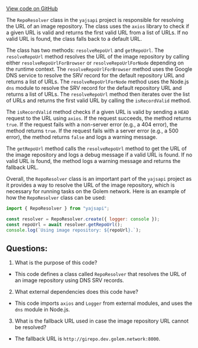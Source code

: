 [View code on GitHub](https://github.com/golemfactory/yajsapi/package/repo_resolver.ts)

The `RepoResolver` class in the `yajsapi` project is responsible for resolving the URL of an image repository. The class uses the `axios` library to check if a given URL is valid and returns the first valid URL from a list of URLs. If no valid URL is found, the class falls back to a default URL.

The class has two methods: `resolveRepoUrl` and `getRepoUrl`. The `resolveRepoUrl` method resolves the URL of the image repository by calling either `resolveRepoUrlForBrowser` or `resolveRepoUrlForNode` depending on the runtime context. The `resolveRepoUrlForBrowser` method uses the Google DNS service to resolve the SRV record for the default repository URL and returns a list of URLs. The `resolveRepoUrlForNode` method uses the Node.js `dns` module to resolve the SRV record for the default repository URL and returns a list of URLs. The `resolveRepoUrl` method then iterates over the list of URLs and returns the first valid URL by calling the `isRecordValid` method.

The `isRecordValid` method checks if a given URL is valid by sending a `HEAD` request to the URL using `axios`. If the request succeeds, the method returns `true`. If the request fails with a non-server error (e.g., a 404 error), the method returns `true`. If the request fails with a server error (e.g., a 500 error), the method returns `false` and logs a warning message.

The `getRepoUrl` method calls the `resolveRepoUrl` method to get the URL of the image repository and logs a debug message if a valid URL is found. If no valid URL is found, the method logs a warning message and returns the fallback URL.

Overall, the `RepoResolver` class is an important part of the `yajsapi` project as it provides a way to resolve the URL of the image repository, which is necessary for running tasks on the Golem network. Here is an example of how the `RepoResolver` class can be used:

```javascript
import { RepoResolver } from "yajsapi";

const resolver = RepoResolver.create({ logger: console });
const repoUrl = await resolver.getRepoUrl();
console.log(`Using image repository: ${repoUrl}.`);
```
## Questions: 
 1. What is the purpose of this code?
- This code defines a class called `RepoResolver` that resolves the URL of an image repository using DNS SRV records.

2. What external dependencies does this code have?
- This code imports `axios` and `Logger` from external modules, and uses the `dns` module in Node.js.

3. What is the fallback URL used in case the image repository URL cannot be resolved?
- The fallback URL is `http://girepo.dev.golem.network:8000`.